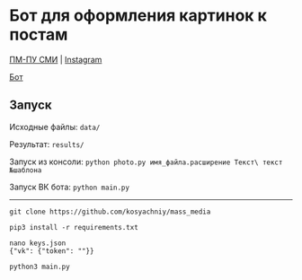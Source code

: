 # Бот для оформления картинок к постам
[ПМ-ПУ СМИ](https://vk.com/pmpu_news) | [Instagram](https://www.instagram.com/amcp_spbu/)

[Бот](https://vk.com/im?sel=-174836626)

## Запуск
Исходные файлы: ``` data/ ```

Результат: ``` results/ ```

Запуск из консоли: ``` python photo.py имя_файла.расширение Текст\ текст №шаблона ```

Запуск ВК бота: ``` python main.py ```

---

```
git clone https://github.com/kosyachniy/mass_media

pip3 install -r requirements.txt

nano keys.json
{"vk": {"token": ""}}

python3 main.py
```